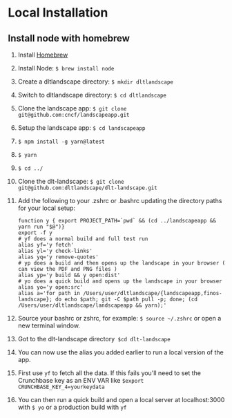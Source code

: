 # Local Installation

## Install node with homebrew
1. Install [Homebrew](https://brew.sh/)
1. Install Node: `$ brew install node`
1. Create a dltlandscape directory: `$ mkdir dltlandscape`
1. Switch to dltlandscape directory: `$ cd dltlandscape`
1. Clone the landscape app: `$ git clone git@github.com:cncf/landscapeapp.git`
1. Setup the landscape app: `$ cd landscapeapp`
1. `$ npm install -g yarn@latest`
1. `$ yarn`
1. `$ cd ../`
1. Clone the dlt-landscape: `$ git clone git@github.com:dltlandscape/dlt-landscape.git`
1. Add the following to your .zshrc or .bashrc updating the directory paths for your local setup:

    ```
    function y { export PROJECT_PATH=`pwd` && (cd ../landscapeapp && yarn run "$@")}
    export -f y
    # yf does a normal build and full test run
    alias yf='y fetch'
    alias yl='y check-links'
    alias yq='y remove-quotes'
    # yp does a build and then opens up the landscape in your browser ( can view the PDF and PNG files )
    alias yp='y build && y open:dist'
    # yo does a quick build and opens up the landscape in your browser
    alias yo='y open:src'
    alias a='for path in /Users/user/dltlandscape/{landscapeapp,finos-landscape}; do echo $path; git -C $path pull -p; done; (cd /Users/user/dltlandscape/landscapeapp && yarn);'
    ```
1. Source your bashrc or zshrc, for example: `$ source ~/.zshrc` or open a new terminal window.
1. Got to the dlt-landscape directory` $cd dlt-landscape`
1. You can now use the alias you added earlier to run a local version of the app. 
1. First use `yf` to fetch all the data. If this fails you'll need to set the Crunchbase key as an ENV VAR like `$export CRUNCHBASE_KEY_4=yourkeydata`
1. You can then run a quick build and open a local server at localhost:3000 with `$ yo` or a production build with `yf`

